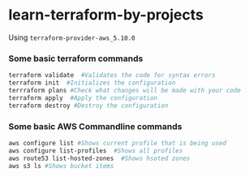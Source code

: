 # learn-terraform-by-projects

Using `terraform-provider-aws_5.10.0`

### Some basic terraform commands

```bash
terraform validate  #Validates the code for syntax errors
terraform init  #Initializes the configuration
terrraform plans #Check what changes will be made with your code
terraform apply  #Apply the configuration
terraform destroy #Destroy the configuration
```

### Some basic AWS Commandline commands

```bash
aws configure list #Shows current profile that is being used
aws configure list-profiles  #Shows all profiles
aws route53 list-hosted-zones  #Shows hsoted zones
aws s3 ls #Shows bucket items
```
